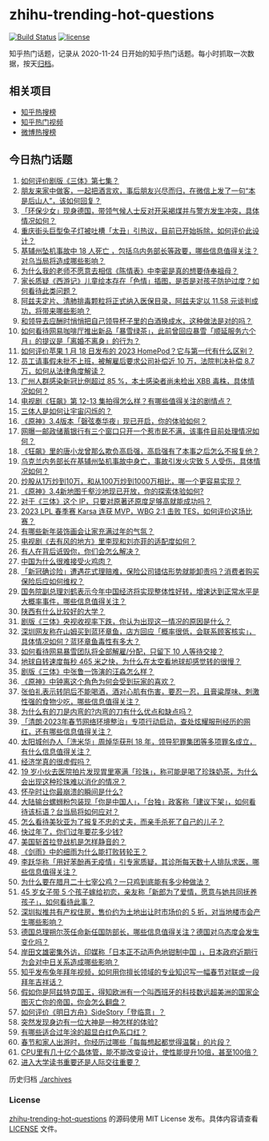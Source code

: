 # zhihu-trending-hot-questions

[![Build Status](https://github.com/justjavac/zhihu-trending-hot-questions/workflows/ci/badge.svg?branch=master)](https://github.com/justjavac/zhihu-trending-hot-questions/actions)
[![license](https://img.shields.io/github/license/justjavac/zhihu-trending-hot-questions)](https://github.com/justjavac/zhihu-trending-hot-questions/blob/master/LICENSE)

知乎热门话题，记录从 2020-11-24
日开始的知乎热门话题。每小时抓取一次数据，按天[归档](./archives)。

## 相关项目

- [知乎热搜榜](https://github.com/justjavac/zhihu-trending-top-search)
- [知乎热门视频](https://github.com/justjavac/zhihu-trending-hot-video)
- [微博热搜榜](https://github.com/justjavac/weibo-trending-hot-search)

## 今日热门话题

<!-- BEGIN -->
<!-- 最后更新时间 Thu Jan 19 2023 06:19:26 GMT+0800 (China Standard Time) -->

1. [如何评价剧版《三体》第七集？](https://www.zhihu.com/question/579199288)
1. [朋友来家中做客，一起把酒言欢，事后朋友兴尽而归，在微信上发了一句“本是后山人”，该如何回复？](https://www.zhihu.com/question/578894611)
1. [「环保少女」现身德国，带领气候人士反对开采褐煤并与警方发生冲突，具体情况如何？](https://www.zhihu.com/question/579044240)
1. [重庆街头巨型兔子灯被吐槽「太丑」引热议，目前已开始拆除，如何评价此设计？](https://www.zhihu.com/question/579354260)
1. [基辅州坠机事故中 18 人死亡 ，包括乌内务部长等政要，哪些信息值得关注？对乌当局将造成哪些影响？](https://www.zhihu.com/question/579419205)
1. [为什么我的老师不愿意去相信《陈情表》中李密是真的想要侍奉祖母？](https://www.zhihu.com/question/512507266)
1. [家长质疑《西游记》儿童绘本存在「色情」插图，是否是对孩子防护过度？如何看待此类问题？](https://www.zhihu.com/question/579336137)
1. [阿兹夫定片、清肺排毒颗粒将正式纳入医保目录，阿兹夫定以 11.58 元谈判成功，将带来哪些影响？](https://www.zhihu.com/question/579396704)
1. [和领导去应酬时悄悄把自己领导杯子里的白酒换成水，这种做法是对的吗？](https://www.zhihu.com/question/555761462)
1. [如何看待网易咖啡厅推出新品「暴雪绿茶」，此前曾回应暴雪「顺延服务六个月」的提议是「离婚不离身」的行为？](https://www.zhihu.com/question/579334319)
1. [如何评价苹果 1 月 18 日发布的 2023 HomePod？它与第一代有什么区别？](https://www.zhihu.com/question/579476708)
1. [员工请事假未批不上班，被解雇后要求公司补偿近 10 万，法院判决补偿 8.7 万，如何从法律角度解读？](https://www.zhihu.com/question/579002597)
1. [广州人群感染新冠比例超过 85 %，本土感染者尚未检出 XBB 毒株，具体情况如何？](https://www.zhihu.com/question/579335317)
1. [电视剧《狂飙》第 12-13 集拍得怎么样？有哪些值得关注的剧情点？](https://www.zhihu.com/question/579454146)
1. [三体人是如何让宇宙闪烁的？](https://www.zhihu.com/question/579272329)
1. [《原神》3.4版本「磬弦奏华夜」现已开启，你的体验如何？](https://www.zhihu.com/question/579339253)
1. [网曝一邮政储蓄银行有三个窗口只开一个惹市民不满，该事件目前处理情况如何？](https://www.zhihu.com/question/578875476)
1. [《狂飙》里的唐小龙曾那么欺负高启强，高启强有了本事之后怎么不报复他？](https://www.zhihu.com/question/579036542)
1. [乌克兰内务部长在基辅州坠机事故中身亡，事故引发火灾致 5 人受伤，具体情况如何？](https://www.zhihu.com/question/579419476)
1. [炒股从1万炒到10万，和从100万炒到1000万相比，哪一个更容易实现？](https://www.zhihu.com/question/579046394)
1. [《原神》3.4新地图千壑沙地现已开放，你的探索体验如何?](https://www.zhihu.com/question/579328162)
1. [对于《三体》这个 IP，只要对原著还原度足够高就能成功吗？](https://www.zhihu.com/question/579032961)
1. [2023 LPL 春季赛 Karsa 连获 MVP，WBG 2:1 击败 TES，如何评价这场比赛？](https://www.zhihu.com/question/579460227)
1. [有哪些新年装饰画会让家充满过年的气氛？](https://www.zhihu.com/question/439207389)
1. [电视剧《去有风的地方》里李现和刘亦菲的适配度如何？](https://www.zhihu.com/question/577829651)
1. [有人在背后诋毁你，你们会怎么解决？](https://www.zhihu.com/question/575609547)
1. [中国为什么很难接受火鸡肉？](https://www.zhihu.com/question/20638014)
1. [「新冠确诊险」遭遇花式理赔难，保险公司错估形势就能卸责吗？消费者购买保险后应如何维权？](https://www.zhihu.com/question/579011013)
1. [国务院副总理刘鹤表示今年中国经济将实现整体性好转，增速达到正常水平是大概率事件，哪些信息值得关注？](https://www.zhihu.com/question/579319665)
1. [陕西有什么比较好的大学？](https://www.zhihu.com/question/385498167)
1. [剧版《三体》央视收视率下跌，你认为出现这一情况的原因是什么？](https://www.zhihu.com/question/579004187)
1. [深圳网友称在山姆买到蓝环章鱼，店方回应「概率很低，会联系顾客核实」，具体情况如何？蓝环章鱼毒性有多大？](https://www.zhihu.com/question/579312606)
1. [如何看待网易暴雪团队将全部解雇/分配，只留下 10 人等待交接？](https://www.zhihu.com/question/579211961)
1. [地球自转速度每秒 465 米之快，为什么在太空看地球却感觉转的很慢？](https://www.zhihu.com/question/579214803)
1. [剧版《三体》中张鲁一饰演的汪淼怎么样？](https://www.zhihu.com/question/578880445)
1. [《原神》中钟离这个角色为何会受到玩家的喜欢？](https://www.zhihu.com/question/558683946)
1. [张伯礼表示转阴后不能喝酒，酒对心肌有伤害，要忍一忍，且膏粱厚味、刺激性强的食物少吃，哪些信息值得关注？](https://www.zhihu.com/question/579325183)
1. [为什么有的刀是内弯的?内弯的刀有什么优点和缺点吗？](https://www.zhihu.com/question/279251945)
1. [「清朗·2023年春节网络环境整治」专项行动启动，查处炫耀服刑经历的网红，还有哪些信息值得关注？](https://www.zhihu.com/question/579402706)
1. [太阳城创办人「洗米华」周焯华获刑 18 年，领导犯罪集团等多项罪名成立，有什么信息值得关注？](https://www.zhihu.com/question/579339403)
1. [经济学真的很虚假吗？](https://www.zhihu.com/question/306024064)
1. [19 岁小伙去医院拍片发现胃里塞满「珍珠」，称可能是喝了珍珠奶茶，为什么会出现这种珍珠难以消化的情况？](https://www.zhihu.com/question/578064076)
1. [怀孕时让你最崩溃的瞬间是什么?](https://www.zhihu.com/question/428436945)
1. [大陆输台螺蛳粉包装现「你是中国人」，「台独」政客称「建议下架」，如何看待该标语？台当局将如何应对？](https://www.zhihu.com/question/579032116)
1. [怎么看待美狄亚为了报复不忠的丈夫，而亲手杀死了自己的儿子？](https://www.zhihu.com/question/22346763)
1. [快过年了，你们过年要花多少钱?](https://www.zhihu.com/question/570268186)
1. [美国斩首拉登战机是怎样静音的？](https://www.zhihu.com/question/318800368)
1. [《剑雨》中的细雨为什么能打败转轮王？](https://www.zhihu.com/question/464609709)
1. [李跃华称「用好苯酚再无疫情」引专家质疑，其诊所每天数十人排队求医，哪些信息值得关注？](https://www.zhihu.com/question/579200444)
1. [为什么要在腊月二十七宰公鸡？一只鸡到底能有多少种做法？](https://www.zhihu.com/question/579021459)
1. [45 岁女子带 5 个孩子嫁给初恋，亲友称「新郎为了爱情，愿意与她共同抚养孩子」，如何看待此事？](https://www.zhihu.com/question/578454784)
1. [深圳拟推共有产权住房，售价约为土地出让时市场价的 5 折，对当地楼市会产生哪些影响？](https://www.zhihu.com/question/579255202)
1. [德国总理朔尔茨任命新任国防部长，哪些信息值得关注？德国对乌态度会发生变化吗？](https://www.zhihu.com/question/579266174)
1. [岸田文雄密集外访，印媒称「日本正不动声色地钳制中国 」，日本政府近期行为会对中日关系造成哪些影响？](https://www.zhihu.com/question/579038621)
1. [知乎发布兔年拜年视频，如何用你擅长领域的专业知识写一幅春节对联或一段拜年吉祥话？](https://www.zhihu.com/question/579330611)
1. [假如你是阿兹特克国王，得知欧洲有一个叫西班牙的科技数远超美洲的国家企图灭亡你的帝国，你会怎么翻盘？](https://www.zhihu.com/question/576140982)
1. [如何评价《明日方舟》SideStory「登临意」？](https://www.zhihu.com/question/579265396)
1. [突然发现身边有一位大神是一种怎样的体验?](https://www.zhihu.com/question/66300675)
1. [有哪些适合过年涂的超显白红色系口红？](https://www.zhihu.com/question/578071150)
1. [春节和家人出游时，你经历过哪些「每每想起都觉得温馨」的片段？](https://www.zhihu.com/question/578264163)
1. [CPU里有几十亿个晶体管，能不能改变设计，使性能提升10倍，甚至100倍？](https://www.zhihu.com/question/575728022)
1. [进入大学读书重要还是人际交往重要？](https://www.zhihu.com/question/576575390)

<!-- END -->

历史归档 [./archives](./archives)

### License

[zhihu-trending-hot-questions](https://github.com/justjavac/zhihu-trending-hot-questions)
的源码使用 MIT License 发布。具体内容请查看 [LICENSE](./LICENSE) 文件。
